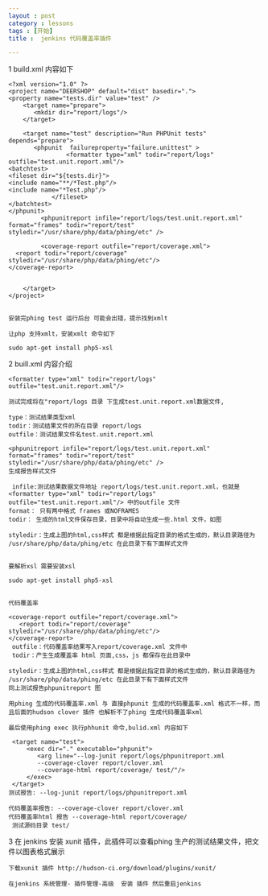 ```yaml
---
layout : post
category : lessons
tags : [开始]
title :  jenkins 代码覆盖率插件

---
```


1 build.xml 内容如下

	<?xml version="1.0" ?>
	<project name="DEERSHOP" default="dist" basedir=".">
	<property name="tests.dir" value="test" />
		<target name="prepare">
		   <mkdir dir="report/logs"/>
		</target>

		<target name="test" description="Run PHPUnit tests" depends="prepare">
		   <phpunit  failureproperty="failure.unittest" >
					<formatter type="xml" todir="report/logs" outfile="test.unit.report.xml"/>
	<batchtest>
	<fileset dir="${tests.dir}">
	<include name="**/*Test.php"/>
	<include name="*Test.php"/>
				</fileset>
	</batchtest>
	</phpunit>
			 <phpunitreport infile="report/logs/test.unit.report.xml" format="frames" todir="report/test"  styledir="/usr/share/php/data/phing/etc" />

			 <coverage-report outfile="report/coverage.xml">
	  <report todir="report/coverage" styledir="/usr/share/php/data/phing/etc"/>
	</coverage-report>


		</target>
	</project>


	安装完phing test 运行后台 可能会出错，提示找到xmlt

	让php 支持xmlt，安装xmlt 命令如下

	sudo apt-get install php5-xsl


2 buill.xml 内容介绍

	<formatter type="xml" todir="report/logs" outfile="test.unit.report.xml"/>

	测试完成将在"report/logs 目录 下生成test.unit.report.xml数据文件,

	type：测试结果类型xml
	todir：测试结果文件的所在目录 report/logs
	outfile：测试结果文件名test.unit.report.xml

	<phpunitreport infile="report/logs/test.unit.report.xml" format="frames" todir="report/test"  styledir="/usr/share/php/data/phing/etc" />
	生成报告样式文件

	 infile:测试结果数据文件地址 report/logs/test.unit.report.xml，也就是<formatter type="xml" todir="report/logs" outfile="test.unit.report.xml"/> 中的outfile 文件
	format： 只有两中格式 frames 或NOFRAMES
	todir： 生成的html文件保存目录，目录中将自动生成一些.html 文件，如图

	styledir：生成上图的html,css样式 都是根据此指定目录的格式生成的，默认目录路径为 /usr/share/php/data/phing/etc 在此目录下有下面样式文件


	要解析xsl 需要安装xsl 

	sudo apt-get install php5-xsl


	代码覆盖率

	<coverage-report outfile="report/coverage.xml">
	   <report todir="report/coverage" styledir="/usr/share/php/data/phing/etc"/>
	</coverage-report>
	 outfile：代码覆盖率结果写入report/coverage.xml 文件中
	 todir：产生生成覆盖率 html 页面,css，js 都保存在此目录中

	styledir：生成上图的html,css样式 都是根据此指定目录的格式生成的，默认目录路径为 /usr/share/php/data/phing/etc 在此目录下有下面样式文件
	同上测试报告phpunitreport 图

	用phing 生成的代码覆盖率.xml 与 直接phpunit 生成的代码覆盖率.xml 格式不一样，而且后面的hudson clover 插件 也解析不了phing 生成代码覆盖率xml

	最后使用phing exec 执行phhunit 命令,bulid.xml 内容如下

	 <target name="test">
		 <exec dir="." executable="phpunit">
			<arg line="--log-junit report/logs/phpunitreport.xml 
			--coverage-clover report/clover.xml 
			--coverage-html report/coverage/ test/"/>
		 </exec>
	 </target>
	测试报告: --log-junit report/logs/phpunitreport.xml   

	代码覆盖率报告: --coverage-clover report/clover.xml 
	代码覆盖率html 报告 --coverage-html report/coverage/ 
	 测试源码目录 test/

3 在 jenkins 安装 xunit 插件，此插件可以查看phing 生产的测试结果文件，把文件以图表格式展示

	下载xunit 插件 http://hudson-ci.org/download/plugins/xunit/

	在jenkins 系统管理- 插件管理-高级  安装 插件 然后重启jenkins




